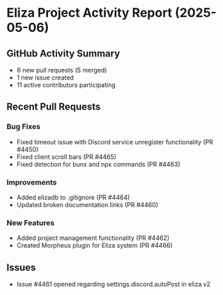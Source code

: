 # Eliza Project Activity Report (2025-05-06)

## GitHub Activity Summary
- 6 new pull requests (5 merged)
- 1 new issue created
- 11 active contributors participating

## Recent Pull Requests

### Bug Fixes
- Fixed timeout issue with Discord service unregister functionality (PR #4450)
- Fixed client scroll bars (PR #4465)
- Fixed detection for bunx and npx commands (PR #4463)

### Improvements
- Added elizadb to .gitignore (PR #4464)
- Updated broken documentation links (PR #4460)

### New Features
- Added project management functionality (PR #4462)
- Created Morpheus plugin for Eliza system (PR #4466)

## Issues
- Issue #4461 opened regarding settings.discord.autoPost in eliza v2